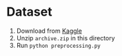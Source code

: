 # Dataset

1. Download from [Kaggle](https://www.kaggle.com/datasets/snapcrack/all-the-news?resource=download)
2. Unzip `archive.zip` in this directory
2. Run `python preprocessing.py`